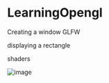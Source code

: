# LearningOpengl

Creating a window GLFW 

displaying a rectangle 

shaders 

![image](https://github.com/Bubbles76/LearningOpengl/assets/81381376/4a5c4a5d-47a5-40b1-bf97-d4e007eab320)

